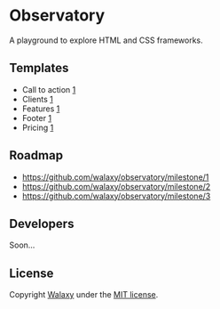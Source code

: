 # Observatory
A playground to explore HTML and CSS frameworks.

## Templates
* Call to action [1](https://walaxy.github.io/observatory/dist/call-to-action-1/)
* Clients [1](https://walaxy.github.io/observatory/dist/clients-1/)
* Features [1](https://walaxy.github.io/observatory/dist/features-1/)
* Footer [1](https://walaxy.github.io/observatory/dist/footer-1/)
* Pricing [1](https://walaxy.github.io/observatory/dist/pricing-1/)

## Roadmap
* https://github.com/walaxy/observatory/milestone/1
* https://github.com/walaxy/observatory/milestone/2
* https://github.com/walaxy/observatory/milestone/3

## Developers
Soon...

## License 
Copyright [Walaxy](//walaxy.io) under the [MIT license](LICENSE.md).

